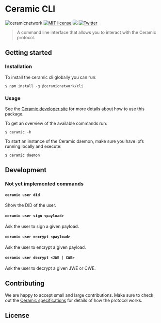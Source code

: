 # Ceramic CLI
![ceramicnetwork](https://circleci.com/gh/ceramicnetwork/js-ceramic.svg?style=shield)
[![MIT license](https://img.shields.io/badge/License-MIT-blue.svg)](https://lbesson.mit-license.org/)
[![](https://img.shields.io/badge/Chat%20on-Discord-orange.svg?style=flat)](https://discord.gg/6VRZpGP)
[![Twitter](https://img.shields.io/twitter/follow/ceramicnetwork?label=Follow&style=social)](https://twitter.com/ceramicnetwork)

> A command line interface that allows you to interact with the Ceramic protocol.

## Getting started

### Installation
To install the ceramic cli globally you can run:
```
$ npm install -g @ceramicnetwork/cli
```

### Usage

See the [Ceramic developer site](https://developers.ceramic.network/) for more details about how to use this package.

To get an overview of the available commands run:
```
$ ceramic -h
```

To start an instance of the Ceramic daemon, make sure you have ipfs running locally and execute:
```
$ ceramic daemon
```

## Development


### Not yet implemented commands


#### `ceramic user did`
Show the DID of the user.

#### `ceramic user sign <payload>`
Ask the user to sign a given payload.

#### `ceramic user encrypt <payload>`
Ask the user to encrypt a given payload.

#### `ceramic user decrypt <JWE | CWE>`
Ask the user to decrypt a given JWE or CWE.


## Contributing
We are happy to accept small and large contributions. Make sure to check out the [Ceramic specifications](https://github.com/ceramicnetwork/specs) for details of how the protocol works.

## License
